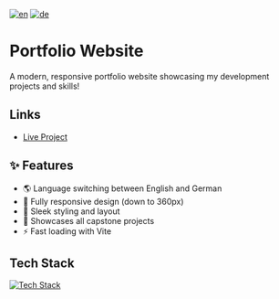[![en](https://img.shields.io/badge/lang-en-red.svg)](https://github.com/VincentLucht/personal-website/blob/main/README.md)
[![de](https://img.shields.io/badge/lang-de-blue.svg)](https://github.com/VincentLucht/personal-website/blob/main/README.de.md)

# Portfolio Website
A modern, responsive portfolio website showcasing my development projects and skills!

## Links
- [Live Project](https://vincentlucht.vercel.app)

## ✨ Features
- 🌎 Language switching between English and German
- 📱 Fully responsive design (down to 360px)
- 🎨 Sleek styling and layout
- 🚀 Showcases all capstone projects
- ⚡️ Fast loading with Vite

## Tech Stack
[![Tech Stack](https://skillicons.dev/icons?i=ts,react,tailwind,vite)](https://skillicons.dev)
